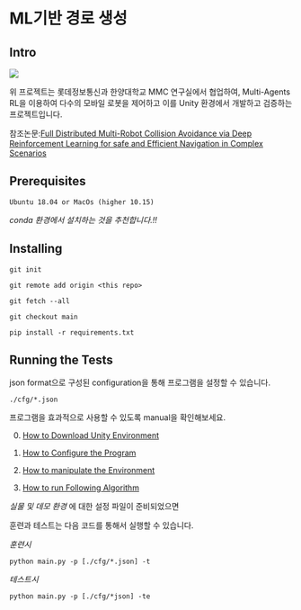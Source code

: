 # ML기반 경로 생성

## Intro

![](./docs/images/Intro.gif)

위 프로젝트는  롯데정보통신과 한양대학교 MMC 연구실에서 협업하여, Multi-Agents RL을 이용하여  다수의 모바일 로봇을 제어하고 이를  Unity 환경에서 개발하고 검증하는 프로젝트입니다.<br/> 

참조논문:[Full Distributed Multi-Robot Collision Avoidance via Deep Reinforcement Learning for safe and Efficient Navigation in Complex Scenarios][link]

[link]:https://arxiv.org/abs/1808.03841
## Prerequisites

    Ubuntu 18.04 or MacOs (higher 10.15)

_conda 환경에서 설치하는 것을 추천합니다.!!_

## Installing
    git init

    git remote add origin <this repo>

    git fetch --all

    git checkout main

    pip install -r requirements.txt

## Running the Tests

json format으로 구성된 configuration을 통해 프로그램을 설정할 수 있습니다.

    ./cfg/*.json

프로그램을 효과적으로 사용할 수 있도록 manual을 확인해보세요.

0. [How to Download Unity Environment][downloadLink]

1. [How to Configure the Program][configureLink]

2. [How to manipulate the Environment][manipulateLink]

3. [How to run Following Algorithm][followingLink]

[downloadLink]:https://github.com/Kyushik/Lotte_Mobile_Robot_Project/blob/Last/docs/00_download.md
[followingLink]:https://github.com/Kyushik/Lotte_Mobile_Robot_Project/blob/Last/docs/03_following.md
[manipulateLink]:https://github.com/Kyushik/Lotte_Mobile_Robot_Project/blob/Last/docs/02_manipulatorEnv.md
[configureLink]:https://github.com/Kyushik/Lotte_Mobile_Robot_Project/blob/Last/docs/01_configuration.md

_실물 및 데모 환경_ 에 대한 설정 파일이 준비되었으면

훈련과 테스트는 다음 코드를 통해서 실행할 수 있습니다.

_훈련시_

    python main.py -p [./cfg/*.json] -t

_테스트시_

    python main.py -p [./cfg/*json] -te
